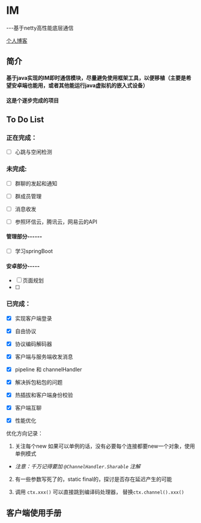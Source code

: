 # IM

---基于netty高性能底层通信

[个人博客](http://paakciu.top)

## 简介

#### 基于java实现的IM即时通信模块，尽量避免使用框架工具，以便移植（主要是希望安卓端也能用，或者其他能运行java虚拟机的嵌入式设备）

#### 这是个逐步完成的项目



## To Do List

### 正在完成：

- [ ] 心跳与空闲检测

### 未完成:
- [ ] 群聊的发起和通知
- [ ] 群成员管理
- [ ] 消息收发


- [ ] 参照环信云，腾讯云，网易云的API

#### 管理部分------

- [ ] 学习springBoot

#### 安卓部分-----

- [ ] 页面规划
- [ ] 

### 已完成：
- [x] 实现客户端登录
- [x] 自由协议
- [x] 协议编码解码器
- [x] 客户端与服务端收发消息
- [x] pipeline 和 channelHandler
- [x] 解决拆包粘包的问题
- [x] 热插拔和客户端身份校验
- [x] 客户端互聊
- [x] 性能优化







优化方向记录：

1. 关注每个new 如果可以单例的话，没有必要每个连接都要new一个对象，使用单例模式

- *注意：千万记得要加 `@ChannelHandler.Sharable` 注解*

2. 有一些参数写死了的，static final的，探讨是否存在延迟产生的可能

3. 调用 `ctx.xxx()` 可以直接跳到编译码处理器， 替换`ctx.channel().xxx()` 







## 客户端使用手册